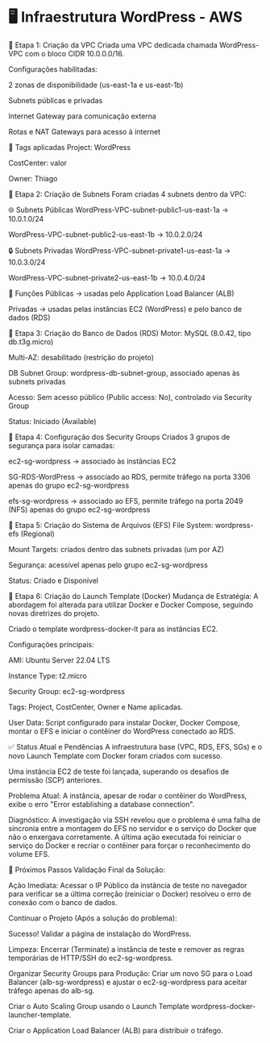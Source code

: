# 🖥️ Infraestrutura WordPress - AWS

📌 Etapa 1: Criação da VPC
Criada uma VPC dedicada chamada WordPress-VPC com o bloco CIDR 10.0.0.0/16.

Configurações habilitadas:

2 zonas de disponibilidade (us-east-1a e us-east-1b)

Subnets públicas e privadas

Internet Gateway para comunicação externa

Rotas e NAT Gateways para acesso à internet

🔖 Tags aplicadas
Project: WordPress

CostCenter: valor

Owner: Thiago

📌 Etapa 2: Criação de Subnets
Foram criadas 4 subnets dentro da VPC:

🌐 Subnets Públicas
WordPress-VPC-subnet-public1-us-east-1a → 10.0.1.0/24

WordPress-VPC-subnet-public2-us-east-1b → 10.0.2.0/24

🔒 Subnets Privadas
WordPress-VPC-subnet-private1-us-east-1a → 10.0.3.0/24

WordPress-VPC-subnet-private2-us-east-1b → 10.0.4.0/24

📌 Funções
Públicas → usadas pelo Application Load Balancer (ALB)

Privadas → usadas pelas instâncias EC2 (WordPress) e pelo banco de dados (RDS)

📌 Etapa 3: Criação do Banco de Dados (RDS)
Motor: MySQL (8.0.42, tipo db.t3g.micro)

Multi-AZ: desabilitado (restrição do projeto)

DB Subnet Group: wordpress-db-subnet-group, associado apenas às subnets privadas

Acesso: Sem acesso público (Public access: No), controlado via Security Group

Status: Iniciado (Available)

📌 Etapa 4: Configuração dos Security Groups
Criados 3 grupos de segurança para isolar camadas:

ec2-sg-wordpress → associado às instâncias EC2

SG-RDS-WordPress → associado ao RDS, permite tráfego na porta 3306 apenas do grupo ec2-sg-wordpress

efs-sg-wordpress → associado ao EFS, permite tráfego na porta 2049 (NFS) apenas do grupo ec2-sg-wordpress

📌 Etapa 5: Criação do Sistema de Arquivos (EFS)
File System: wordpress-efs (Regional)

Mount Targets: criados dentro das subnets privadas (um por AZ)

Segurança: acessível apenas pelo grupo ec2-sg-wordpress

Status: Criado e Disponível

📌 Etapa 6: Criação do Launch Template (Docker)
Mudança de Estratégia: A abordagem foi alterada para utilizar Docker e Docker Compose, seguindo novas diretrizes do projeto.

Criado o template wordpress-docker-lt para as instâncias EC2.

Configurações principais:

AMI: Ubuntu Server 22.04 LTS

Instance Type: t2.micro

Security Group: ec2-sg-wordpress

Tags: Project, CostCenter, Owner e Name aplicadas.

User Data: Script configurado para instalar Docker, Docker Compose, montar o EFS e iniciar o contêiner do WordPress conectado ao RDS.

✅ Status Atual e Pendências
A infraestrutura base (VPC, RDS, EFS, SGs) e o novo Launch Template com Docker foram criados com sucesso.

Uma instância EC2 de teste foi lançada, superando os desafios de permissão (SCP) anteriores.

Problema Atual: A instância, apesar de rodar o contêiner do WordPress, exibe o erro "Error establishing a database connection".

Diagnóstico: A investigação via SSH revelou que o problema é uma falha de sincronia entre a montagem do EFS no servidor e o serviço do Docker que não o enxergava corretamente. A última ação executada foi reiniciar o serviço do Docker e recriar o contêiner para forçar o reconhecimento do volume EFS.

🚀 Próximos Passos
Validação Final da Solução:

Ação Imediata: Acessar o IP Público da instância de teste no navegador para verificar se a última correção (reiniciar o Docker) resolveu o erro de conexão com o banco de dados.

Continuar o Projeto (Após a solução do problema):

Sucesso! Validar a página de instalação do WordPress.

Limpeza: Encerrar (Terminate) a instância de teste e remover as regras temporárias de HTTP/SSH do ec2-sg-wordpress.

Organizar Security Groups para Produção: Criar um novo SG para o Load Balancer (alb-sg-wordpress) e ajustar o ec2-sg-wordpress para aceitar tráfego apenas do alb-sg.

Criar o Auto Scaling Group usando o Launch Template wordpress-docker-launcher-template.

Criar o Application Load Balancer (ALB) para distribuir o tráfego.
